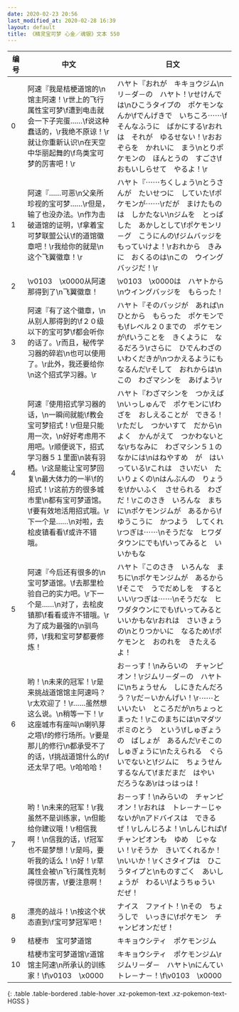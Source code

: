 ```yaml
---
date: 2020-02-23 20:56
last_modified_at: 2020-02-28 16:39
layout: default
title: 《精灵宝可梦 心金／魂银》文本 550
---
```

| 编号 | 中文 | 日文 |
| ---- | ---- | ---- |
| 0 | 阿速『我是桔梗道馆的\n馆主阿速！\r世上的飞行属性宝可梦\f遭到电击就会一下子完蛋……\f说这种蠢话的，\r我绝不原谅！\r就让你重新认识\n在天空中华丽起舞的\f鸟类宝可梦的厉害吧！\r | ハヤト『おれが　キキョウジム\nリ－ダ－の　ハヤト！\rせけんでは\nひこうタイプの　ポケモンなんか\fでんげきで　いちころ⋯⋯\fそんなふうに　ばかにする\rおれは　それが　ゆるせない！\rおおぞらを　かれいに　まう\nとりポケモンの　ほんとうの　すごさ\fおもいしらせて　やるよ！\r |
| 1 | 阿速『……可恶\n父亲所珍视的宝可梦……\r但是，输了也没办法。\n作为击破道馆的证明，\f拿着宝可梦联盟公认\f的道馆徽章吧！\r我给你的就是\n这个飞翼徽章！\r | ハヤト『⋯⋯ちくしょう\nとうさんが　たいせつに　していた\fポケモンが⋯⋯\rだが　まけたものは　しかたない\nジムを　とっぱした　あかしとして\fポケモンリ－グ　こうにんの\fジムバッジを　もっていけよ！\rおれから　きみに　おくるのは\nこの　ウイングバッジだ！\r |
| 2 | \v0103　\x0000从阿速那得到了\n飞翼徽章！ | \v0103　\x0000は　ハヤトから\nウイングバッジを　もらった！ |
| 3 | 阿速『有了这个徽章，\n从别人那得到的\f２０级以下的宝可梦\f都会听你的话了。\r而且，秘传学习器的碎岩\n也可以使用了。\r此外，我还要给你\n这个招式学习器。\r | ハヤト『そのバッジが　あれば\nひとから　もらった　ポケモンでも\fレベル２０までの　ポケモンが\fいうことを　きくように　なるだろう\rさらに　ひでんわざの　いわくだきが\nつかえるようにも　なるんだ\rそして　おれからは\nこの　わざマシンを　あげよう\r |
| 4 | 阿速『使用招式学习器的话，\n一瞬间就能\f教会宝可梦招式！\r但是只能用一次，\n好好考虑用不用吧。\r顺便说下，招式学习器５１里面\n装有羽栖。\r这是能让宝可梦回复\n最大体力的一半\f的招式！\r这前方的很多城市里\n都有宝可梦道馆。\f要有效地活用招式哦。\r下一个是……\n对啦，去桧皮镇看看\f或许不错哦。 | ハヤト『わざマシンを　つかえば\nいっしゅんで　ポケモンに\fわざを　おしえることが　できる！\rただし　つかいすて　だから\nよく　かんがえて　つかわないとな\rちなみに　わざマシン５１の　なかには\nはねやすめ　が　はいっている\rこれは　さいだい　たいりょくの\nはんぶんの　りょうを\fかいふく　させられる　わざだ！\rこのさき　いろんな　まちに\nポケモンジムが　あるから\fゆうこうに　かつよう　してくれ\rつぎは⋯⋯\nそうだな　ヒワダタウンにでも\fいってみると　いいかもな |
| 5 | 阿速『今后还有很多的\n宝可梦道馆。\f去那里检验自己的实力吧。\r下一个是……\n对了，去桧皮镇那\f看看或许不错哦。\r为了成为最强的\n驯鸟师，\f我和宝可梦都要修炼！ | ハヤト『このさき　いろんな　まちに\nポケモンジムが　あるから\fそこで　うでだめしを　するといい\rつぎは⋯⋯\nそうだな　ヒワダタウンにでも\fいってみると　いいかもな\rおれは　さいきょうの\nとりつかいに　なるため\fポケモンと　おのれを　きたえるよ！ |
| 6 | 哟！\n未来的冠军！\r是来挑战道馆馆主阿速吗？\r太欢迎了！\r……虽然想这么说。\n稍等一下！\r这座城市有座叫\n喇叭芽之塔\f的修行场所。\r要是那儿的修行\n都承受不了的话，\f挑战道馆什么的\f还太早了吧。\r哈哈哈！ | お－っす！\nみらいの　チャンピオン！\rジムリ－ダ－の　ハヤトに\nちょうせん　しにきたんだろう？\rだ－いかんげい！\r⋯⋯と　いいたい　ところだが\nちょっと　まった！\rこのまちには\nマダツボミのとう　という\fしゅぎょうの　ばしょが　あるんだ\rそこの　しゅぎょうに\nたえられる　ぐらいでないと\fジムに　ちょうせん　するなんて\fまだまだ　はやい　だろうなあ\rはっはっは！ |
| 7 | 哟！\n未来的冠军！\r我虽然不是训练家，\n但能给你建议哦！\r相信我啊！\n信我的话，\f冠军也不是梦想！\r是吗，要听我的话么！\n好！\r草属性会被\n飞行属性克制得很厉害，\f要注意啊！ | お－っす！\nみらいの　チャンピオン！\rおれは　トレ－ナ－じゃないが\nアドバイスは　できるぜ！\rしんじろよ！\nしんじれば\fチャンピオンも　ゆめ　じゃない！\rそうか　きいてくれるか！\nいいか！\rくさタイプは　ひこうタイプと\nものすごく　あいしょうが　わるい\fようちゅうい　だぜ！ |
| 8 | 漂亮的战斗！\n按这个状态直到\f宝可梦冠军吧！ | ナイス　ファイト！\nその　ちょうしで　いっきに\fポケモン　チャンピオンだぜ！ |
| 9 | 桔梗市　宝可梦道馆 | キキョウシティ　ポケモンジム |
| 10 | 桔梗市宝可梦道馆\r道馆馆主阿速\n所承认的训练家！\f\v0103　\x0000 | キキョウシティ　ポケモンジム\rジムリ－ダ－　ハヤト\nにんてい　トレ－ナ－！\f\v0103　\x0000 |
{: .table .table-bordered .table-hover .xz-pokemon-text .xz-pokemon-text-HGSS }